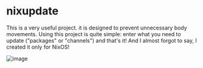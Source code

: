 # nixupdate

This is a very useful project. it is designed to prevent unnecessary body movements.
Using this project is quite simple: enter what you need to update ("packages" or "channels") and that's it!
And I almost forgot to say, I created it only for NixOS!

![image](https://github.com/winrarick1/nixupdate/assets/149394457/4e0cd980-30ea-4abb-98e7-59331ffb8ea3)
